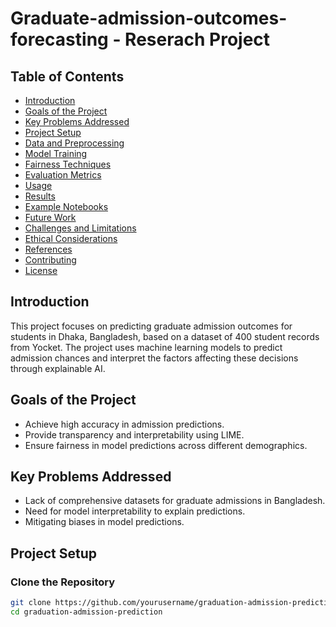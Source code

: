 # Graduate-admission-outcomes-forecasting - Reserach Project


## Table of Contents
- [Introduction](#introduction)
- [Goals of the Project](#goals-of-the-project)
- [Key Problems Addressed](#key-problems-addressed)
- [Project Setup](#project-setup)
- [Data and Preprocessing](#data-and-preprocessing)
- [Model Training](#model-training)
- [Fairness Techniques](#fairness-techniques)
- [Evaluation Metrics](#evaluation-metrics)
- [Usage](#usage)
- [Results](#results)
- [Example Notebooks](#example-notebooks)
- [Future Work](#future-work)
- [Challenges and Limitations](#challenges-and-limitations)
- [Ethical Considerations](#ethical-considerations)
- [References](#references)
- [Contributing](#contributing)
- [License](#license)

## Introduction
This project focuses on predicting graduate admission outcomes for students in Dhaka, Bangladesh, based on a dataset of 400 student records from Yocket. The project uses machine learning models to predict admission chances and interpret the factors affecting these decisions through explainable AI.

## Goals of the Project
- Achieve high accuracy in admission predictions.
- Provide transparency and interpretability using LIME.
- Ensure fairness in model predictions across different demographics.

## Key Problems Addressed
- Lack of comprehensive datasets for graduate admissions in Bangladesh.
- Need for model interpretability to explain predictions.
- Mitigating biases in model predictions.

## Project Setup

### Clone the Repository
```bash
git clone https://github.com/yourusername/graduation-admission-prediction.git
cd graduation-admission-prediction

